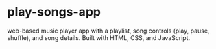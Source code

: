 # play-songs-app
 web-based music player app with a playlist, song controls (play, pause, shuffle), and song details. Built with HTML, CSS, and JavaScript.
